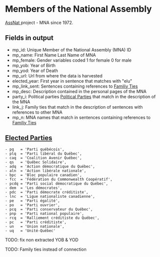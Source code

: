 # Members of the National Assembly
[AssNat ](http://www.assnat.qc.ca) project - MNA since 1972.

## Fields in output

- mp_id:        Unique Member of the National Assembly (MNA) ID
- mp_name:      First Name Last Name of MNA
- mp_female:    Gender variables coded 1 for female 0 for male
- mp_yob:       Year of Birth
- mp_yod:       Year of Death
- mp_url:       Url from where the data is harvested
- elected_year: First year in sentence that matches with "elu"
- mp_link_sent: Sentences containing references to [Familiy Ties](https://github.com/mickaeltemporao/assnat_network/blob/master/src/links.R)
- mp_desc:      Description contained in the personal pages of the MNA
- party_i:      Political parties [Political Parties](https://github.com/mickaeltemporao/assnat_network/blob/master/src/party.R) that match in the description of the MNA
- link_j:       Family ties that match in the description of sentences with references to other MNA
- mp_n:         MNA names that match in sentences containing references to [Familiy Ties](https://github.com/mickaeltemporao/assnat_network/blob/master/src/links.R)

## [Elected Parties](https://fr.wikipedia.org/wiki/Parti_politique_du_Qu%C3%A9bec)

    - pq   = 'Parti québécois',
    - plq  = 'Parti libéral du Québec',
    - caq  = 'Coalition Avenir Québec',
    - qs   = 'Québec Solidaire',
    - adq  = 'Action démocratique du Québec',
    - aln  = 'Action libérale nationale',
    - bpc  = 'Bloc populaire canadien',
    - fcc  = 'Fédération du Commonwealth Coopératif',
    - pcdq = 'Parti social démocratique du Québec',
    - dem  = 'Les démocrates',
    - pdc  = 'Parti démocrate créditiste',
    - lnc  = 'Ligue nationaliste canadienne',
    - pe   = 'Parti égalité',
    - po   = 'Parti ouvrier',
    - pcq  = 'Parti conservateur du Québec',
    - pnp  = 'Parti national populaire',
    - rcq  = 'Ralliement créditiste du Québec',
    - pc   = 'Parti créditiste',
    - un   = 'Union nationale',
    - uq   = 'Unité-Québec'

TODO: fix non extracted YOB & YOD

TODO: Family ties instead of connection
